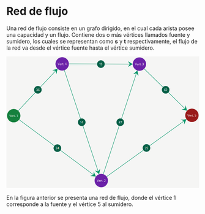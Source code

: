 # Red de flujo

Una red de flujo consiste en un grafo dirigido, en el cual cada arista posee una capacidad y un flujo. Contiene dos o más vértices llamados fuente y sumidero, los cuales se representan como **s** y **t** respectivamente, el flujo de la red va desde el vértice fuente hasta el vértice sumidero. 



![Red de flujo](/img/Ayuda/FlujoMaximo/RedDeFlujo/RedDeFlujo.png)



En la figura anterior se presenta una red de flujo, donde el vértice 1 corresponde a la fuente y el vértice 5 al sumidero. 

